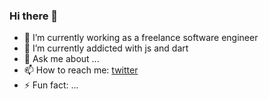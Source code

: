 ### Hi there 👋

- 🔭 I’m currently working as a freelance software engineer
- 🌱 I’m currently addicted with js and dart
- 💬 Ask me about ...
- 📫 How to reach me: <a href="https://twitter.com/gepeee">twitter</a>
- ⚡ Fun fact: ...

